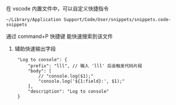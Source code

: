 在 vscode 内置文件中，可以自定义快捷指令

```
~/Library/Application Support/Code/User/snippets/snippets.code-snippets
```

通过 command+P 快捷键 能快速搜索到该文件

1. 辅助快速输出字段

   ```
   	"Log to console": {
   		"prefix": "lll", // 输入 'lll' 后会触发代码片段
   		"body": [
   			// "console.log($1);"
   			"console.log('${1:field}:', $1);"
   		],
   		"description": "Log to console"
   	}
   ```
